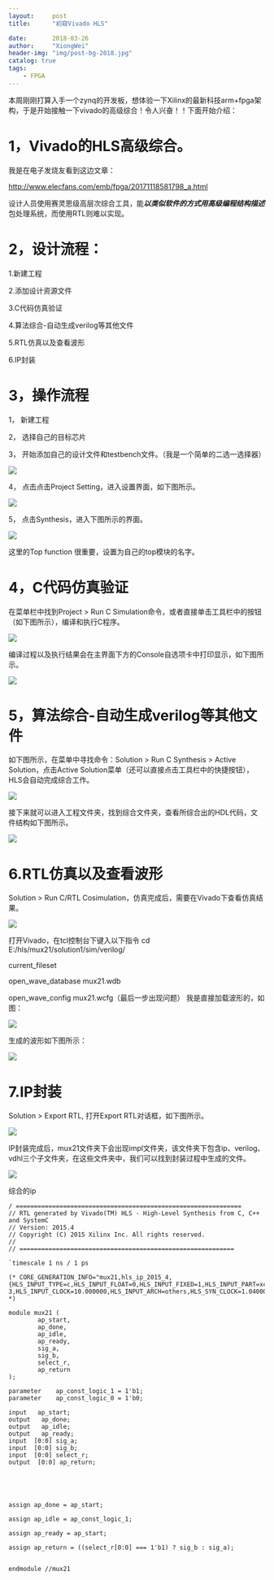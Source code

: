 ```yaml
---
layout:     post
title:      "初窥Vivado HLS"

date:       2018-03-26
author:     "XiongWei"
header-img: "img/post-bg-2018.jpg"
catalog: true
tags:
    - FPGA
---
```

本周刚刚打算入手一个zynq的开发板，想体验一下Xilinx的最新科技arm+fpga架构，于是开始接触一下vivado的高级综合！令人兴奋！！下面开始介绍：

# 1，Vivado的HLS高级综合。 #  

我是在电子发烧友看到这边文章：

http://www.elecfans.com/emb/fpga/20171118581798_a.html

设计人员使用赛灵思级高层次综合工具，能***以类似软件的方式用高级编程结构描述***包处理系统，而使用RTL则难以实现。


# 2，设计流程：  #

 1.新建工程 

 2.添加设计资源文件 
 
 3.C代码仿真验证  

 4.算法综合-自动生成verilog等其他文件 

 5.RTL仿真以及查看波形 

 6.IP封装 

# 3，操作流程 #

1，	新建工程

2，	选择自己的目标芯片

3，	开始添加自己的设计文件和testbench文件。（我是一个简单的二选一选择器）

![](http://githubblogpic.oss-cn-huhehaote.aliyuncs.com/2018-03-26/1.png)

4，	点击点击Project Setting，进入设置界面，如下图所示。

![](http://githubblogpic.oss-cn-huhehaote.aliyuncs.com/2018-03-26/2.1.png)


5，	点击Synthesis，进入下图所示的界面。

![](http://githubblogpic.oss-cn-huhehaote.aliyuncs.com/2018-03-26/2.2.png)


这里的Top function 很重要，设置为自己的top模块的名字。

# 4，C代码仿真验证 #

在菜单栏中找到Project > Run C Simulation命令，或者直接单击工具栏中的按钮（如下图所示），编译和执行C程序。

![](http://githubblogpic.oss-cn-huhehaote.aliyuncs.com/2018-03-26/2.png)

编译过程以及执行结果会在主界面下方的Console自选项卡中打印显示，如下图所示。

![](http://githubblogpic.oss-cn-huhehaote.aliyuncs.com/2018-03-26/3.png)


# 5，算法综合-自动生成verilog等其他文件 #

如下图所示，在菜单中寻找命令：Solution > Run C Synthesis > Active Solution，点击Active Solution菜单（还可以直接点击工具栏中的快捷按钮），HLS会自动完成综合工作。

![](http://githubblogpic.oss-cn-huhehaote.aliyuncs.com/2018-03-26/4.png)

接下来就可以进入工程文件夹，找到综合文件夹，查看所综合出的HDL代码，文件结构如下图所示。

![](http://githubblogpic.oss-cn-huhehaote.aliyuncs.com/2018-03-26/5.png)

# 6.RTL仿真以及查看波形 #

Solution > Run C/RTL Cosimulation，仿真完成后，需要在Vivado下查看仿真结果。

![](http://githubblogpic.oss-cn-huhehaote.aliyuncs.com/2018-03-26/6.png)

打开Vivado，在tcl控制台下键入以下指令
cd E:/hls/mux21/solution1/sim/verilog/

current_fileset

open_wave_database mux21.wdb

open_wave_config mux21.wcfg（最后一步出现问题）
我是直接加载波形的，如图：

![](http://githubblogpic.oss-cn-huhehaote.aliyuncs.com/2018-03-26/7.png)

生成的波形如下图所示：

![](http://githubblogpic.oss-cn-huhehaote.aliyuncs.com/2018-03-26/8.png)

# 7.IP封装 #

Solution > Export RTL, 打开Export RTL对话框，如下图所示。

![](http://githubblogpic.oss-cn-huhehaote.aliyuncs.com/2018-03-26/9.png)

IP封装完成后，mux21文件夹下会出现impl文件夹，该文件夹下包含ip、verilog、vdhl三个子文件夹，在这些文件夹中，我们可以找到封装过程中生成的文件。

![](http://githubblogpic.oss-cn-huhehaote.aliyuncs.com/2018-03-26/10.png)

综合的ip

	/ ==============================================================
	// RTL generated by Vivado(TM) HLS - High-Level Synthesis from C, C++ and SystemC
	// Version: 2015.4
	// Copyright (C) 2015 Xilinx Inc. All rights reserved.
	// 
	// ===========================================================
	
	`timescale 1 ns / 1 ps 
	
	(* CORE_GENERATION_INFO="mux21,hls_ip_2015_4,{HLS_INPUT_TYPE=c,HLS_INPUT_FLOAT=0,HLS_INPUT_FIXED=1,HLS_INPUT_PART=xc7z020clg400-3,HLS_INPUT_CLOCK=10.000000,HLS_INPUT_ARCH=others,HLS_SYN_CLOCK=1.040000,HLS_SYN_LAT=0,HLS_SYN_TPT=none,HLS_SYN_MEM=0,HLS_SYN_DSP=0,HLS_SYN_FF=0,HLS_SYN_LUT=1}" *)
	
	module mux21 (
	        ap_start,
	        ap_done,
	        ap_idle,
	        ap_ready,
	        sig_a,
	        sig_b,
	        select_r,
	        ap_return
	);
	
	parameter    ap_const_logic_1 = 1'b1;
	parameter    ap_const_logic_0 = 1'b0;
	
	input   ap_start;
	output   ap_done;
	output   ap_idle;
	output   ap_ready;
	input  [0:0] sig_a;
	input  [0:0] sig_b;
	input  [0:0] select_r;
	output  [0:0] ap_return;
	
	
	
	
	
	assign ap_done = ap_start;
	
	assign ap_idle = ap_const_logic_1;
	
	assign ap_ready = ap_start;
	
	assign ap_return = ((select_r[0:0] === 1'b1) ? sig_b : sig_a);
	
	
	endmodule //mux21



